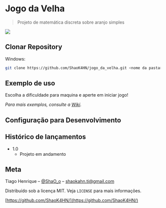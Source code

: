 # Jogo da Velha
> Projeto de matemática discreta sobre aranjo simples

![](https://i.imgur.com/XEYAe2i.png)

## Clonar Repository

Windows:

```sh
git clone https://github.com/ShaoK4HN/jogo_da_velha.git <nome da pasta>
```

## Exemplo de uso

Escolha a dificuldade para maquina e aperte em iniciar jogo!

_Para mais exemplos, consulte a [Wiki][wiki]._ 

## Configuração para Desenvolvimento



## Histórico de lançamentos


* 1.0
    * Projeto em andamento

## Meta

Tiago Henrique – [@ShaO_o]() – shaokahn.ti@gmail.com

Distribuído sob a licença MIT. Veja `LICENSE` para mais informações.

[https://github.com/ShaoK4HN/](https://github.com/ShaoK4HN/)


[wiki]: https://github.com/ShaoK4HN/jogo_da_velha/wiki
